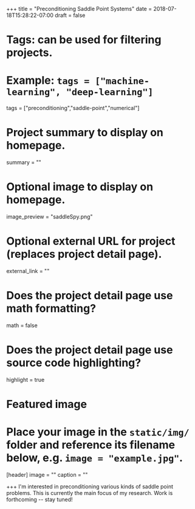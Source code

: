 +++
title = "Preconditioning Saddle Point Systems"
date = 2018-07-18T15:28:22-07:00
draft = false

# Tags: can be used for filtering projects.
# Example: `tags = ["machine-learning", "deep-learning"]`
tags = ["preconditioning","saddle-point","numerical"]

# Project summary to display on homepage.
summary = ""

# Optional image to display on homepage.
image_preview = "saddleSpy.png"

# Optional external URL for project (replaces project detail page).
external_link = ""

# Does the project detail page use math formatting?
math = false

# Does the project detail page use source code highlighting?
highlight = true

# Featured image
# Place your image in the `static/img/` folder and reference its filename below, e.g. `image = "example.jpg"`.
[header]
image = ""
caption = ""

+++
I'm interested in preconditioning various kinds of saddle point problems. This is currently the main focus of my research. Work is forthcoming -- stay tuned!